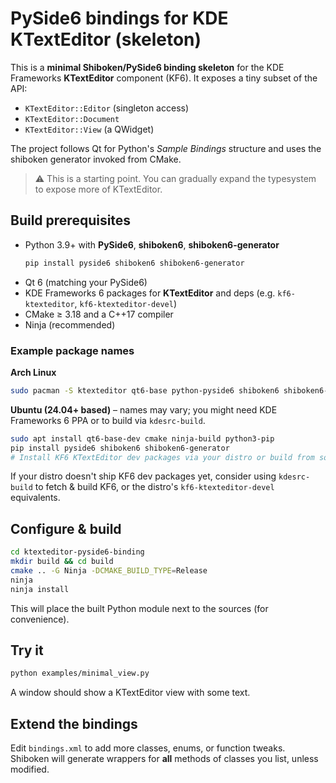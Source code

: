 # PySide6 bindings for KDE KTextEditor (skeleton)

This is a **minimal Shiboken/PySide6 binding skeleton** for the KDE Frameworks
**KTextEditor** component (KF6). It exposes a tiny subset of the API:
- `KTextEditor::Editor` (singleton access)
- `KTextEditor::Document`
- `KTextEditor::View` (a QWidget)

The project follows Qt for Python's *Sample Bindings* structure and uses the
shiboken generator invoked from CMake.

> ⚠️ This is a starting point. You can gradually expand the typesystem to expose
> more of KTextEditor.

## Build prerequisites

- Python 3.9+ with **PySide6**, **shiboken6**, **shiboken6-generator**
  ```bash
  pip install pyside6 shiboken6 shiboken6-generator
  ```
- Qt 6 (matching your PySide6)
- KDE Frameworks 6 packages for **KTextEditor** and deps (e.g. `kf6-ktexteditor`, `kf6-ktexteditor-devel`)
- CMake ≥ 3.18 and a C++17 compiler
- Ninja (recommended)

### Example package names

**Arch Linux**
```bash
sudo pacman -S ktexteditor qt6-base python-pyside6 shiboken6 shiboken6-generator cmake ninja
```

**Ubuntu (24.04+ based)** – names may vary; you might need KDE Frameworks 6 PPA or to build via `kdesrc-build`.
```bash
sudo apt install qt6-base-dev cmake ninja-build python3-pip
pip install pyside6 shiboken6 shiboken6-generator
# Install KF6 KTextEditor dev packages via your distro or build from source.
```

If your distro doesn't ship KF6 dev packages yet, consider using `kdesrc-build` to fetch & build KF6,
or the distro's `kf6-ktexteditor-devel` equivalents.

## Configure & build

```bash
cd ktexteditor-pyside6-binding
mkdir build && cd build
cmake .. -G Ninja -DCMAKE_BUILD_TYPE=Release
ninja
ninja install
```

This will place the built Python module next to the sources (for convenience).

## Try it

```bash
python examples/minimal_view.py
```

A window should show a KTextEditor view with some text.

## Extend the bindings

Edit `bindings.xml` to add more classes, enums, or function tweaks.
Shiboken will generate wrappers for **all** methods of classes you list, unless modified.
